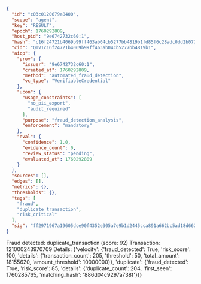 ```json
{
  "id": "c03c0120679a8400",
  "scope": "agent",
  "key": "RESULT",
  "epoch": 1760292809,
  "host_pid": "9e6742732c60:1",
  "hash": "c16f24721b4069b99ff463ab04cb5277bb4819b1fd85f6c28adc0dd2b0727c13",
  "cid": "QmV1c16f24721b4069b99ff463ab04cb5277bb4819b1",
  "aicp": {
    "prov": {
      "issuer": "9e6742732c60:1",
      "created_at": 1760292809,
      "method": "automated_fraud_detection",
      "vc_type": "VerifiableCredential"
    },
    "ucon": {
      "usage_constraints": [
        "no_pii_export",
        "audit_required"
      ],
      "purpose": "fraud_detection_analysis",
      "enforcement": "mandatory"
    },
    "eval": {
      "confidence": 1.0,
      "evidence_count": 0,
      "review_status": "pending",
      "evaluated_at": 1760292809
    }
  },
  "sources": [],
  "edges": [],
  "metrics": {},
  "thresholds": {},
  "tags": [
    "fraud",
    "duplicate_transaction",
    "risk_critical"
  ],
  "sig": "ff2971967a19605dce90f4352e305a7e9b1d2445cca891a662bc5ad18d662485"
}
```

Fraud detected: duplicate_transaction (score: 92)
Transaction: 121000243970709
Details: {'velocity': {'fraud_detected': True, 'risk_score': 100, 'details': {'transaction_count': 205, 'threshold': 50, 'total_amount': 18155620, 'amount_threshold': 10000000}}, 'duplicate': {'fraud_detected': True, 'risk_score': 85, 'details': {'duplicate_count': 204, 'first_seen': 1760285765, 'matching_hash': '886d04c9297a738f'}}}